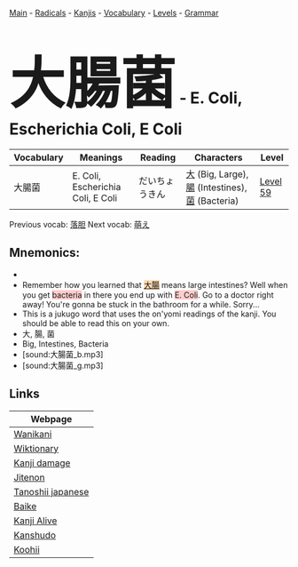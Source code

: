 <style> bigfont {font-size: 100px}</style>
[Main](../README.md) -
[Radicals](../radicals.md) -
[Kanjis](../kanjis.md) -
[Vocabulary](../vocabulary.md) -
[Levels](../levels.md) -
[Grammar](../grammar.md)
# <bigfont> 大腸菌</bigfont> - E. Coli, Escherichia Coli, E Coli 

| Vocabulary | Meanings | Reading | Characters | Level |
| --- | --- | --- | --- | --- |
| 大腸菌 | E. Coli, Escherichia Coli, E Coli | だいちょうきん |  [大](../kanjis/大.md) (Big, Large), [腸](../kanjis/腸.md) (Intestines), [菌](../kanjis/菌.md) (Bacteria) | [Level 59](../levels/wk_level59.md) |

Previous vocab: [落胆](落胆.md) Next vocab: [萌え](萌え.md) 

## Mnemonics:

* 
* Remember how you learned that <span style="background-color:#fed8b1"> [大腸](https://jisho.org/search/大腸)</span> means large intestines? Well when you get <span style="background-color:#ffcccb"> bacteria</span> in there you end up with <span style="background-color:#ffcccb"> E. Coli</span>. Go to a doctor right away! You're gonna be stuck in the bathroom for a while. Sorry...
* This is a jukugo word that uses the on'yomi readings of the kanji. You should be able to read this on your own.
* 大, 腸, 菌
* Big, Intestines, Bacteria
* [sound:大腸菌_b.mp3]
* [sound:大腸菌_g.mp3]


## Links 

| Webpage |
| --- |
| [Wanikani          ](https://www.wanikani.com/kanji/大腸菌) |
| [Wiktionary        ](https://en.wiktionary.org/wiki/大腸菌) |
| [Kanji damage      ](http://www.kanjidamage.com/kanji/search?utf8=✓&q=大腸菌) |
| [Jitenon           ](https://jitenon.com/kanji/大腸菌) |
| [Tanoshii japanese ](https://www.tanoshiijapanese.com/dictionary/kanji.cfm?k=大腸菌) |
| [Baike             ](https://baike.baidu.com/item/大腸菌) |
| [Kanji Alive       ](https://app.kanjialive.com/大腸菌) |
| [Kanshudo          ](https://www.kanshudo.com/searchmn?q=大腸菌) |
| [Koohii            ](https://kanji.koohii.com/study/kanji/大腸菌) |
